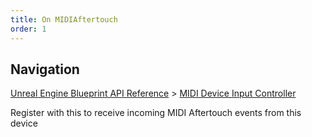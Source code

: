 ```yaml
---
title: On MIDIAftertouch
order: 1
---
```

## Navigation

[Unreal Engine Blueprint API Reference](https://dev.epicgames.com/documentation/en-us/unreal-engine/BlueprintAPI) > [MIDI Device Input Controller](https://dev.epicgames.com/documentation/en-us/unreal-engine/BlueprintAPI/MIDIDeviceInputController)

Register with this to receive incoming MIDI Aftertouch events from this device
